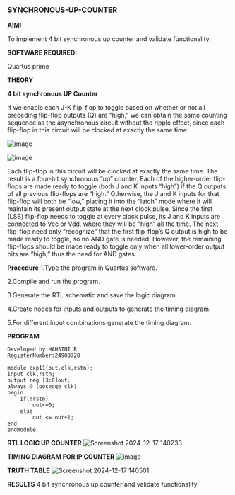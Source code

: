 ### SYNCHRONOUS-UP-COUNTER

**AIM:**

To implement 4 bit synchronous up counter and validate functionality.

**SOFTWARE REQUIRED:**

Quartus prime

**THEORY**

**4 bit synchronous UP Counter**

If we enable each J-K flip-flop to toggle based on whether or not all preceding flip-flop outputs (Q) are “high,” we can obtain the same counting sequence as the asynchronous circuit without the ripple effect, since each flip-flop in this circuit will be clocked at exactly the same time:

![image](https://github.com/naavaneetha/SYNCHRONOUS-UP-COUNTER/assets/154305477/d5db3fa0-e413-404c-b80e-b2f39d82e7e8)


![image](https://github.com/naavaneetha/SYNCHRONOUS-UP-COUNTER/assets/154305477/52cb61eb-d04b-442d-810c-31185a68410b)

Each flip-flop in this circuit will be clocked at exactly the same time.
The result is a four-bit synchronous “up” counter. Each of the higher-order flip-flops are made ready to toggle (both J and K inputs “high”) if the Q outputs of all previous flip-flops are “high.”
Otherwise, the J and K inputs for that flip-flop will both be “low,” placing it into the “latch” mode where it will maintain its present output state at the next clock pulse.
Since the first (LSB) flip-flop needs to toggle at every clock pulse, its J and K inputs are connected to Vcc or Vdd, where they will be “high” all the time.
The next flip-flop need only “recognize” that the first flip-flop’s Q output is high to be made ready to toggle, so no AND gate is needed.
However, the remaining flip-flops should be made ready to toggle only when all lower-order output bits are “high,” thus the need for AND gates.

**Procedure**
1.Type the program in Quartus software.

2.Compile and run the program.

3.Generate the RTL schematic and save the logic diagram.

4.Create nodes for inputs and outputs to generate the timing diagram.

5.For different input combinations generate the timing diagram.


**PROGRAM**
```
Developed by:HAHSINI R 
RegisterNumber:24900728

module exp11(out,clk,rstn);
input clk,rstn;
output reg [3:0]out;
always @ (posedge clk)
begin 
	if(!rstn)
		out<=0;
	else
		out <= out+1;
end
endmodule
```

**RTL LOGIC UP COUNTER**
![Screenshot 2024-12-17 140233](https://github.com/user-attachments/assets/219c8f36-ad95-49bd-95b5-d38394db9607)


**TIMING DIAGRAM FOR IP COUNTER**
![image](https://github.com/user-attachments/assets/ef3e58b8-93c1-44f5-8907-6524330cbb68)


**TRUTH TABLE**
![Screenshot 2024-12-17 140501](https://github.com/user-attachments/assets/cbd453fb-f5b9-40e2-9a5c-5cec591a8e58)


**RESULTS**
4 bit synchronous up counter and validate functionality.


